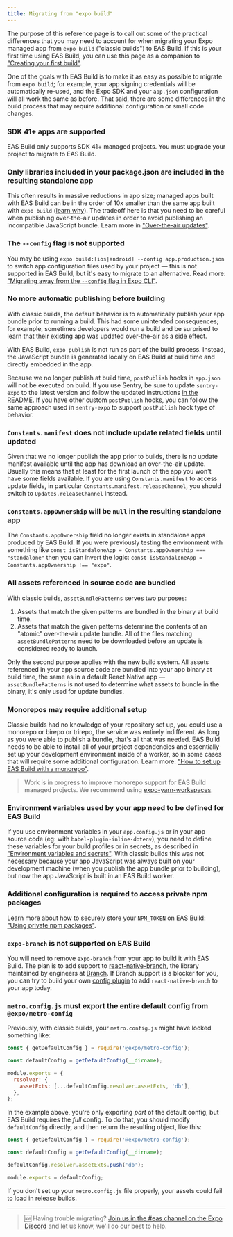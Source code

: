 ```yaml
---
title: Migrating from "expo build"
---
```


The purpose of this reference page is to call out some of the practical differences that you may need to account for when migrating your Expo managed app from `expo build` ("classic builds") to EAS Build. If this is your first time using EAS Build, you can use this page as a companion to ["Creating your first build"](/build/setup.md).

One of the goals with EAS Build is to make it as easy as possible to migrate from `expo build`; for example, your app signing credentials will be automatically re-used, and the Expo SDK and your `app.json` configuration will all work the same as before. That said, there are some differences in the build process that may require additional configuration or small code changes.

### SDK 41+ apps are supported

EAS Build only supports SDK 41+ managed projects. You must upgrade your project to migrate to EAS Build.

### Only libraries included in your package.json are included in the resulting standalone app

This often results in massive reductions in app size; managed apps built with EAS Build can be in the order of 10x smaller than the same app built with `expo build` ([learn why](https://blog.expo.dev/expo-managed-workflow-in-2021-5b887bbf7dbb)). The tradeoff here is that you need to be careful when publishing over-the-air updates in order to avoid publishing an incompatible JavaScript bundle. Learn more in ["Over-the-air updates"](/build/updates.md).

### The `--config` flag is not supported

You may be using `expo build:[ios|android] --config app.production.json` to switch app configuration files used by your project &mdash; this is not supported in EAS Build, but it's easy to migrate to an alternative. Read more: ["Migrating away from the `--config` flag in Expo CLI"](https://expo.fyi/config-flag-migration).

### No more automatic publishing before building

With classic builds, the default behavior is to automatically publish your app bundle prior to running a build. This had some unintended consequences; for example, sometimes developers would run a build and be surprised to learn that their existing app was updated over-the-air as a side effect.

With EAS Build, `expo publish` is not run as part of the build process. Instead, the JavaScript bundle is generated locally on EAS Build at build time and directly embedded in the app.

Because we no longer publish at build time, `postPublish` hooks in `app.json` will not be executed on build. If you use Sentry, be sure to update `sentry-expo` to the latest version and follow the updated instructions [in the README](https://github.com/expo/sentry-expo). If you have other custom `postPublish` hooks, you can follow the same approach used in `sentry-expo` to support `postPublish` hook type of behavior.

### `Constants.manifest` does not include update related fields until updated

Given that we no longer publish the app prior to builds, there is no update manifest available until the app has download an over-the-air update. Usually this means that at least for the first launch of the app you won't have some fields available. If you are using `Constants.manifest` to access update fields, in particular `Constants.manifest.releaseChannel`, you should switch to `Updates.releaseChannel` instead.

### `Constants.appOwnership` will be `null` in the resulting standalone app

The `Constants.appOwnership` field no longer exists in standalone apps produced by EAS Build. If you were previously testing the environment with something like `const isStandaloneApp = Constants.appOwnership === "standalone"` then you can invert the logic: `const isStandaloneApp = Constants.appOwnership !== "expo"`.

### All assets referenced in source code are bundled

With classic builds, `assetBundlePatterns` serves two purposes:

1. Assets that match the given patterns are bundled in the binary at build time.
2. Assets that match the given patterns determine the contents of an "atomic" over-the-air update bundle. All of the files matching `assetBundlePatterns` need to be downloaded before an update is considered ready to launch.

Only the second purpose applies with the new build system. All assets referenced in your app source code are bundled into your app binary at build time, the same as in a default React Native app &mdash; `assetBundlePatterns` is not used to determine what assets to bundle in the binary, it's only used for update bundles.

### Monorepos may require additional setup

Classic builds had no knowledge of your repository set up, you could use a monorepo or birepo or trirepo, the service was entirely indifferent. As long as you were able to publish a bundle, that's all that was needed. EAS Build needs to be able to install all of your project dependencies and essentially set up your development environment inside of a worker, so in some cases that will require some additional configuration. Learn more: ["How to set up EAS Build with a monorepo"](/build-reference/how-tos.md#how-to-set-up-eas-build-with).

> Work is in progress to improve monorepo support for EAS Build managed projects. We recommend using [expo-yarn-workspaces](https://github.com/expo/expo/blob/master/packages/expo-yarn-workspaces/README.md).

### Environment variables used by your app need to be defined for EAS Build

If you use environment variables in your `app.config.js` or in your app source code (eg: with `babel-plugin-inline-dotenv`), you need to define these variables for your build profiles or in secrets, as described in ["Environment variables and secrets"](/build-reference/variables.md). With classic builds this was not necessary because your app JavaScript was always built on your development machine (when you publish the app bundle prior to building), but now the app JavaScript is built in an EAS Build worker.

### Additional configuration is required to access private npm packages

Learn more about how to securely store your `NPM_TOKEN` on EAS Build: ["Using private npm packages"](/build-reference/private-npm-packages).

### `expo-branch` is not supported on EAS Build

You will need to remove `expo-branch` from your app to build it with EAS Build. The plan is to add support to [react-native-branch](https://www.npmjs.com/package/react-native-branch), the library maintained by engineers at [Branch](https://branch.io/). If Branch support is a blocker for you, you can try to build your own [config plugin](https://docs.expo.dev/guides/config-plugins/) to add `react-native-branch` to your app today.

### `metro.config.js` must export the entire default config from `@expo/metro-config`

Previously, with classic builds, your `metro.config.js` might have looked something like:

```js
const { getDefaultConfig } = require('@expo/metro-config');

const defaultConfig = getDefaultConfig(__dirname);

module.exports = {
  resolver: {
    assetExts: [...defaultConfig.resolver.assetExts, 'db'],
  },
};
```

In the example above, you're only exporting _part_ of the default config, but EAS Build requires the _full_ config. To do that, you should modify `defaultConfig` directly, and then return the resulting object, like this:

```js
const { getDefaultConfig } = require('@expo/metro-config');

const defaultConfig = getDefaultConfig(__dirname);

defaultConfig.resolver.assetExts.push('db');

module.exports = defaultConfig;
```

If you don't set up your `metro.config.js` file properly, your assets could fail to load in release builds.

<hr />

<div style={{ marginTop: 20 }} />

> 🆘 Having trouble migrating? [Join us in the #eas channel on the Expo Discord](https://discord.com/invite/4gtbPAdpaE) and let us know, we'll do our best to help.

<div style={{ marginTop: 20 }} />
